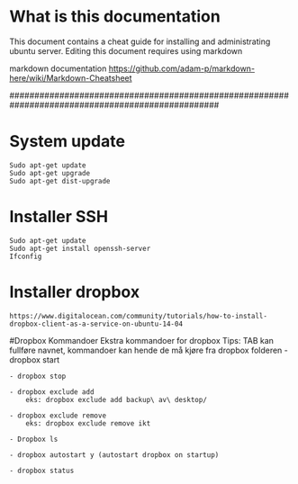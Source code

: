 # What is this documentation
This document contains a cheat guide for installing and administrating ubuntu server. 
Editing this document requires using markdown

markdown documentation
https://github.com/adam-p/markdown-here/wiki/Markdown-Cheatsheet

##################################################################################################


# System update
	Sudo apt-get update
	Sudo apt-get upgrade
	Sudo apt-get dist-upgrade

# Installer SSH
	Sudo apt-get update
	Sudo apt-get install openssh-server
	Ifconfig

# Installer dropbox
	https://www.digitalocean.com/community/tutorials/how-to-install-dropbox-client-as-a-service-on-ubuntu-14-04



#Dropbox Kommandoer
Ekstra kommandoer for dropbox
Tips: TAB kan fullføre navnet, kommandoer kan hende de må kjøre fra dropbox folderen
	- dropbox start
	
	- dropbox stop
	
	- dropbox exclude add 
		eks: dropbox exclude add backup\ av\ desktop/ 
		
	- dropbox exclude remove
		eks: dropbox exclude remove ikt
		
	- Dropbox ls
	
	- dropbox autostart y (autostart dropbox on startup)
	
	- dropbox status


